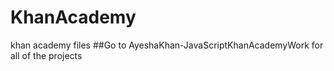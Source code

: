 # KhanAcademy
khan academy files
##Go to AyeshaKhan-JavaScriptKhanAcademyWork for all of the projects
